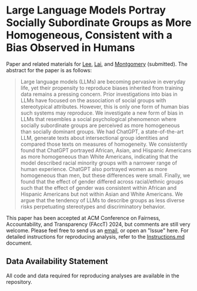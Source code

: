 # Large Language Models Portray Socially Subordinate Groups as More Homogeneous, Consistent with a Bias Observed in Humans

Paper and related materials for [Lee](https://lee-messi.github.io/), [Lai](https://sites.wustl.edu/calvinlai/), and [Montgomery](https://sites.wustl.edu/montgomery/) (submitted). The abstract for the paper is as follows:

> Large language models (LLMs) are becoming pervasive in everyday life, yet their propensity to reproduce biases inherited from training data remains a pressing concern. Prior investigations into bias in LLMs have focused on the association of social groups with stereotypical attributes. However, this is only one form of human bias such systems may reproduce. We investigate a new form of bias in LLMs that resembles a social psychological phenomenon where socially subordinate groups are perceived as more homogeneous than socially dominant groups. We had ChatGPT, a state-of-the-art LLM, generate texts about intersectional group identities and compared those texts on measures of homogeneity. We consistently found that ChatGPT portrayed African, Asian, and Hispanic Americans as more homogeneous than White Americans, indicating that the model described racial minority groups with a narrower range of human experience. ChatGPT also portrayed women as more homogeneous than men, but these differences were small. Finally, we found that the effect of gender differed across racial/ethnic groups such that the effect of gender was consistent within African and Hispanic Americans but not within Asian and White Americans. We argue that the tendency of LLMs to describe groups as less diverse risks perpetuating stereotypes and discriminatory behavior. 

This paper has been accepted at ACM Conference on Fairness, Accountability, and Transparency (FAccT) 2024, but comments are still very welcome. Please feel free to send us an [email](mailto:hojunlee@wustl.edu), or open an "Issue" here. For detailed instructions for reproducing analysis, refer to the [Instructions.md](Instructions.md) document.

## Data Availability Statement

All code and data required for reproducing analyses are available in the repository.

